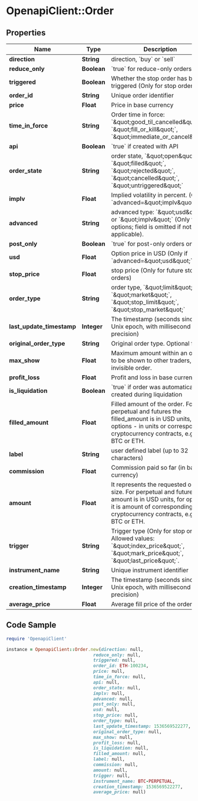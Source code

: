 # OpenapiClient::Order

## Properties

Name | Type | Description | Notes
------------ | ------------- | ------------- | -------------
**direction** | **String** | direction, &#x60;buy&#x60; or &#x60;sell&#x60; | 
**reduce_only** | **Boolean** | &#x60;true&#x60; for reduce-only orders only | [optional] 
**triggered** | **Boolean** | Whether the stop order has been triggered (Only for stop orders) | [optional] 
**order_id** | **String** | Unique order identifier | 
**price** | **Float** | Price in base currency | 
**time_in_force** | **String** | Order time in force: &#x60;\&quot;good_til_cancelled\&quot;&#x60;, &#x60;\&quot;fill_or_kill\&quot;&#x60;, &#x60;\&quot;immediate_or_cancel\&quot;&#x60; | 
**api** | **Boolean** | &#x60;true&#x60; if created with API | 
**order_state** | **String** | order state, &#x60;\&quot;open\&quot;&#x60;, &#x60;\&quot;filled\&quot;&#x60;, &#x60;\&quot;rejected\&quot;&#x60;, &#x60;\&quot;cancelled\&quot;&#x60;, &#x60;\&quot;untriggered\&quot;&#x60; | 
**implv** | **Float** | Implied volatility in percent. (Only if &#x60;advanced&#x3D;\&quot;implv\&quot;&#x60;) | [optional] 
**advanced** | **String** | advanced type: &#x60;\&quot;usd\&quot;&#x60; or &#x60;\&quot;implv\&quot;&#x60; (Only for options; field is omitted if not applicable).  | [optional] 
**post_only** | **Boolean** | &#x60;true&#x60; for post-only orders only | 
**usd** | **Float** | Option price in USD (Only if &#x60;advanced&#x3D;\&quot;usd\&quot;&#x60;) | [optional] 
**stop_price** | **Float** | stop price (Only for future stop orders) | [optional] 
**order_type** | **String** | order type, &#x60;\&quot;limit\&quot;&#x60;, &#x60;\&quot;market\&quot;&#x60;, &#x60;\&quot;stop_limit\&quot;&#x60;, &#x60;\&quot;stop_market\&quot;&#x60; | 
**last_update_timestamp** | **Integer** | The timestamp (seconds since the Unix epoch, with millisecond precision) | 
**original_order_type** | **String** | Original order type. Optional field | [optional] 
**max_show** | **Float** | Maximum amount within an order to be shown to other traders, 0 for invisible order. | 
**profit_loss** | **Float** | Profit and loss in base currency. | [optional] 
**is_liquidation** | **Boolean** | &#x60;true&#x60; if order was automatically created during liquidation | 
**filled_amount** | **Float** | Filled amount of the order. For perpetual and futures the filled_amount is in USD units, for options - in units or corresponding cryptocurrency contracts, e.g., BTC or ETH. | [optional] 
**label** | **String** | user defined label (up to 32 characters) | 
**commission** | **Float** | Commission paid so far (in base currency) | [optional] 
**amount** | **Float** | It represents the requested order size. For perpetual and futures the amount is in USD units, for options it is amount of corresponding cryptocurrency contracts, e.g., BTC or ETH. | [optional] 
**trigger** | **String** | Trigger type (Only for stop orders). Allowed values: &#x60;\&quot;index_price\&quot;&#x60;, &#x60;\&quot;mark_price\&quot;&#x60;, &#x60;\&quot;last_price\&quot;&#x60;. | [optional] 
**instrument_name** | **String** | Unique instrument identifier | [optional] 
**creation_timestamp** | **Integer** | The timestamp (seconds since the Unix epoch, with millisecond precision) | 
**average_price** | **Float** | Average fill price of the order | [optional] 

## Code Sample

```ruby
require 'OpenapiClient'

instance = OpenapiClient::Order.new(direction: null,
                                 reduce_only: null,
                                 triggered: null,
                                 order_id: ETH-100234,
                                 price: null,
                                 time_in_force: null,
                                 api: null,
                                 order_state: null,
                                 implv: null,
                                 advanced: null,
                                 post_only: null,
                                 usd: null,
                                 stop_price: null,
                                 order_type: null,
                                 last_update_timestamp: 1536569522277,
                                 original_order_type: null,
                                 max_show: null,
                                 profit_loss: null,
                                 is_liquidation: null,
                                 filled_amount: null,
                                 label: null,
                                 commission: null,
                                 amount: null,
                                 trigger: null,
                                 instrument_name: BTC-PERPETUAL,
                                 creation_timestamp: 1536569522277,
                                 average_price: null)
```


